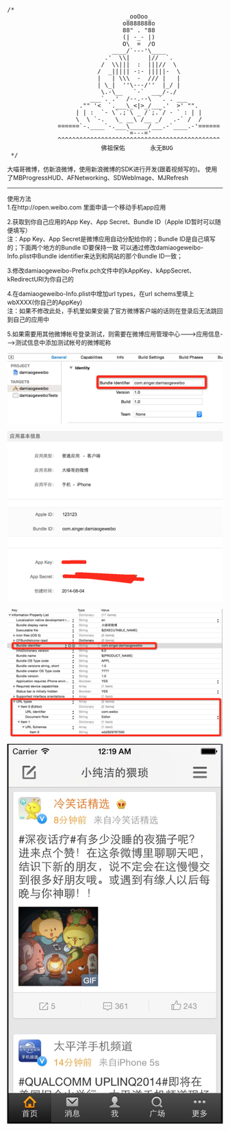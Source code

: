 <pre>
/*
                                 _ooOoo_
                                o8888888o
                                88" . "88
                                (| -_- |)
                                O\  =  /O
                             ____/`---'\____
                           .'  \\|     |//  `.
                          /  \\|||  :  |||//  \
                         /  _||||| -:- |||||-  \
                         |   | \\\  -  /// |   |
                         | \_|  ''\---/''  |_/ |
                          \.-\__   `-`  ___/-./
                       ___`. .'  /--.--\  `. . ___
                    ."" '<  `.___\_<|>_/___.'  >' "".
                   | | :  `- \`.;`\ _ /`;.`/ - ` : | |
                   \  \ `-.   \_ __\ /__ _/   .-` /  /
              ======`-.____`-.___\_____/___.-`____.-'======
                                 `=---='
              ^^^^^^^^^^^^^^^^^^^^^^^^^^^^^^^^^^^^^^^^^^^^^
                          佛祖保佑       永无BUG
 */
</pre>
大喵哥微博，仿新浪微博，使用新浪微博的SDK进行开发(跟着视频写的)。
使用了MBProgressHUD、AFNetworking、SDWebImage、MJRefresh
***

使用方法<br/>
1.在http://open.weibo.com 里面申请一个移动手机app应用

2.获取到你自己应用的App Key、App Secret、Bundle ID（Apple ID暂时可以随便填写）<br/>
注：App Key、App Secret是微博应用自动分配给你的；Bundle ID是自己填写的；下面两个地方的Bundle ID要保持一致
可以通过修改damiaogeweibo-Info.plist中Bundle identifier来达到和网站的那个Bundle ID一致；

3.修改damiaogeweibo-Prefix.pch文件中的kAppKey、kAppSecret、kRedirectURI为你自己的

4.在damiaogeweibo-Info.plist中增加url types，在url schems里填上wbXXXX(你自己的AppKey) <br/>
注：如果不修改此处，手机里如果安装了官方微博客户端的话则在登录后无法跳回到自己的应用中

5.如果需要用其他微博帐号登录测试，则需要在微博应用管理中心--->应用信息--->测试信息中添加测试帐号的微博昵称





![alt Home](https://raw.githubusercontent.com/singer1026/damiaogeweibo/master/Screens/a.png)

![alt Home](https://raw.githubusercontent.com/singer1026/damiaogeweibo/master/Screens/b.png)

![alt Home](https://raw.githubusercontent.com/singer1026/damiaogeweibo/master/Screens/c.png)

![alt Home](https://raw.githubusercontent.com/singer1026/damiaogeweibo/master/Screens/1.png)